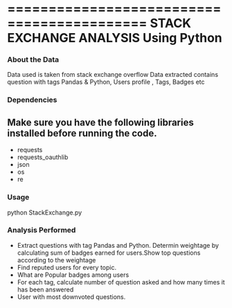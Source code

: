 ===========================================
STACK EXCHANGE ANALYSIS Using  Python
===========================================




### About the Data

Data used is taken from  stack exchange overflow Data extracted contains question with tags Pandas & Python, Users profile , Tags, Badges etc  

### Dependencies

Make sure you have the following libraries installed before running the code.
-	
-	requests
-	requests_oauthlib 
-	json
-	os
- re
 
 ### Usage 
python StackExchange.py

### Analysis Performed 
- Extract questions with tag Pandas and Python. Determin weightage by calculating sum of badges earned for users.Show top questions    according to the weightage 
-	Find reputed users for every topic.
-	What are Popular badges among users
-	For each tag, calculate number of question asked and how many times it has been answered
- User with most downvoted questions.


